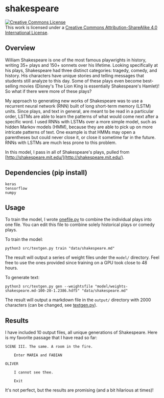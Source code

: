 # shakespeare

<a rel="license" href="http://creativecommons.org/licenses/by-sa/4.0/"><img alt="Creative Commons License" style="border-width:0" src="https://i.creativecommons.org/l/by-sa/4.0/88x31.png" /></a><br />This work is licensed under a <a rel="license" href="http://creativecommons.org/licenses/by-sa/4.0/">Creative Commons Attribution-ShareAlike 4.0 International License</a>.

## Overview

William Shakespeare is one of the most famous playwrights in history, writing 35+ plays and 150+ sonnets over his lifetime. Looking specifically at his plays, Shakespeare had three distinct categories: tragedy, comedy, and history. His characters have unique stories and telling messages that students still analyze to this day. Some of these plays even become best-selling movies (Disney's The Lion King is essentially Shakespeare's Hamlet)! So what if there were more of these plays?

My approach to generating new works of Shakespeare was to use a recurrent neural network (RNN) built of long short-term memory (LSTM) units. Since plays, and text in general, are meant to be read in a particular order, LSTMs are able to learn the patterns of what would come next after a specific word. I used RNNs with LSTMs over a more simple model, such as hidden Markov models (HMM), because they are able to pick up on more intricate patterns of text. One example is that HMMs may open a parentheses but could never close it, or close it sometime far in the future. RNNs with LSTMs are much less prone to this problem.

In this model, I pass in all of Shakespeare's plays, pulled from [http://shakespeare.mit.edu/](http://shakespeare.mit.edu/).

## Dependencies (pip install)

```
keras
tensorflow
numpy
```

## Usage

To train the model, I wrote [onefile.py](src/onefile.py) to combine the individual plays into one file. You can edit this file to combine solely historical plays or comedy plays.

To train the model:

```
python3 src/textgen.py train "data/shakespeare.md"
```
The result will output a series of weight files under the `model/` directory. Feel free to use the ones provided since training on a GPU took close to 48 hours.

To generate text:

```
python3 src/textgen.py gen --weightsfile "model/weights-shakespeare.md-100-20-1.2386.hdf5" "data/shakespeare.md"
```
The result will output a markdown file in the `output/` directory with 2000 characters (can be changed, see [textgen.py](src/textgen.py)).  

## Results

I have included 10 output files, all unique generations of Shakespeare. Here is my favorite passage that I have read so far:

```
SCENE III. The same. A room in the fire.

    Enter MARIA and FABIAN

OLIVER

    I cannot see thee.

    Exit
```

It's not perfect, but the results are promising (and a bit hilarious at times)!
